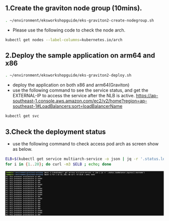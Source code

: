 ## 1.Create the graviton node group (10mins).
```bash
. ~/environment/eksworkshopguide/eks-graviton2-create-nodegroup.sh

```
* Please use the following code to check the node arch.
```bash
kubectl get nodes --label-columns=kubernetes.io/arch

```

## 2.Deploy the sample application on arm64 and x86
```bash
. ~/environment/eksworkshopguide/eks-graviton2-deploy.sh

```
* deploy the application on both x86 and arm64(Graviton)
* use the following command to see the service status, and get the EXTERNAL-IP to access the service after the NLB is active. https://ap-southeast-1.console.aws.amazon.com/ec2/v2/home?region=ap-southeast-1#LoadBalancers:sort=loadBalancerName
```bash
kubectl get svc

```

## 3.Check the deployment status
* use the following command to check access pod arch as screen show as below.
```bash
ELB=$(kubectl get service multiarch-service -o json | jq -r '.status.loadBalancer.ingress[].hostname')
for i in {1..20}; do curl -m3 $ELB ; echo; done

```
![arch-check](./screenshots/3-Graviton-Arch-Check.png)